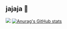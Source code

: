 ## jajaja 👋
![](https://komarev.com/ghpvc/?username=Jeo0&color=ff69b4)
[![Anurag's GitHub stats](https://github-readme-stats.vercel.app/api?username=Jeo0)](https://github.com/anuraghazra/github-readme-stats)

<!--
**Jeo0/Jeo0** is a ✨ _special_ ✨ repository because its `README.md` (this file) appears on your GitHub profile.

Here are some ideas to get you started:

- 🔭 I’m currently working on ...
- 🌱 I’m currently learning ...
- 👯 I’m looking to collaborate on ...
- 🤔 I’m looking for help with ...
- 💬 Ask me about ...
- 📫 How to reach me: ...
- 😄 Pronouns: ...
- ⚡ Fun fact: ...
-->
